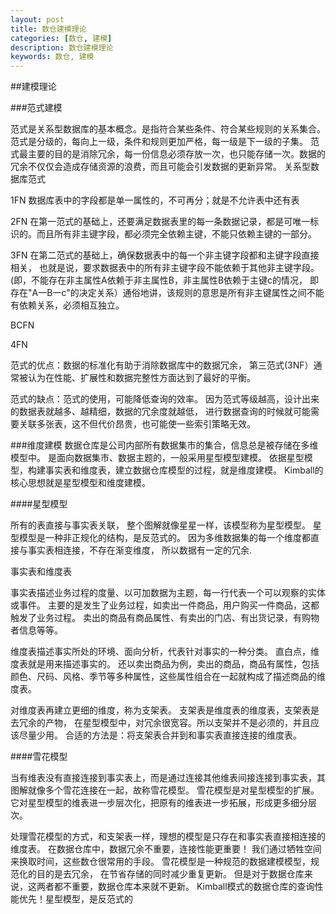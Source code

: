 ```yaml
---
layout: post
title: 数仓建模理论
categories: [数仓, 建模]
description: 数仓建模理论
keywords: 数仓, 建模
---
```


 
 ##建模理论
 
 ###范式建模
 
 范式是关系型数据库的基本概念。是指符合某些条件、符合某些规则的关系集合。范式是分级的，每向上一级，条件和规则更加严格，每一级是下一级的子集。
 范式最主要的目的是消除冗余，每一份信息必须存放一次，也只能存储一次。数据的冗余不仅仅会造成存储资源的浪费，而且可能会引发数据的更新异常。
 关系型数据库范式 
 
 1FN
 数据库表中的字段都是单一属性的，不可再分；就是不允许表中还有表
 
 2FN
 在第一范式的基础上，还要满足数据表里的每一条数据记录，都是可唯一标识的。而且所有非主键字段，都必须完全依赖主键，不能只依赖主键的一部分。
 
 3FN
 在第二范式的基础上，确保数据表中的每一个非主键字段都和主键字段直接相关，
 也就是说，要求数据表中的所有非主键字段不能依赖于其他非主键字段。
 (即，不能存在非主属性A依赖于非主属性B，非主属性B依赖于主键c的情况，
 即存在"A一B一c"的决定关系）通俗地讲，该规则的意思是所有非主键属性之间不能有依赖关系，必须相互独立。

 
 
 BCFN
 
 4FN
 
 范式的优点：数据的标准化有助于消除数据库中的数据冗余，
 第三范式(3NF）通常被认为在性能、扩展性和数据完整性方面达到了最好的平衡。
 
 范式的缺点：范式的使用，可能降低查询的效率。
 因为范式等级越高，设计出来的数据表就越多、越精细，数据的冗余度就越低，
 进行数据查询的时候就可能需要关联多张表，这不但代价昂贵，也可能使一些索引策略无效。
 
 
 ###维度建模
 数据仓库是公司内部所有数据集市的集合，信息总是被存储在多维模型中。
 是面向数据集市、数据主题的，一般采用星型模型建模。
 依据星型模型，构建事实表和维度表，建立数据仓库模型的过程，就是维度建模。
 Kimball的核心思想就是星型模型和维度建模。
 
 ####星型模型
 
 所有的表直接与事实表关联，
 整个图解就像星星一样，该模型称为星型模型。
 星型模型是一种非正规化的结构，是反范式的。
 因为多维数据集的每一个维度都直接与事实表相连接，不存在渐变维度，
 所以数据有一定的冗余.
 
 事实表和维度表
 
事实表描述业务过程的度量、以可加数据为主题，每一行代表一个可以观察的实体或事件。
主要的是发生了业务过程，如卖出一件商品，用户购买一件商品，这都触发了业务过程。
卖出的商品有商品属性、有卖出的门店、有出货记录，有购物者信息等等。

维度表描述事实所处的环境、面向分析，代表针对事实的一种分类。
直白点，维度表就是用来描述事实的。
还以卖出商品为例，卖出的商品，商品有属性，包括颜色、尺码、风格、季节等多种属性，这些属性组合在一起就构成了描述商品的维度表。


对维度表再建立更细的维度，称为支架表。
支架表是维度表的维度表，支架表是去冗余的产物，
在星型模型中，对冗余很宽容。所以支架并不是必须的，并且应该尽量少用。
合适的方法是：将支架表合并到和事实表直接连接的维度表。

####雪花模型

当有维表没有直接连接到事实表上，而是通过连接其他维表间接连接到事实表，其图解就像多个雪花连接在一起，故称雪花模型。
雪花模型是对星型模型的扩展。
它对星型模型的维表进一步层次化，把原有的维表进一步拓展，形成更多细分层次。

处理雪花模型的方式，和支架表一样，理想的模型是只存在和事实表直接相连接的维度表。
在数据仓库中，数据冗余不重要，连接性能更重要！
我们通过牺牲空间来换取时间，这些数仓很常用的手段。
雪花模型是一种规范的数据建模模型，规范化的目的是去冗余，
在节省存储的同时减少重复更新。
但是对于数据仓库来说，这两者都不重要，数据仓库本来就不更新。
Kimball模式的数据仓库的查询性能优先！星型模型，是反范式的




 